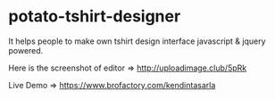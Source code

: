 # potato-tshirt-designer
It helps people to make own tshirt design interface javascript &amp; jquery powered.

Here is the screenshot of editor => http://uploadimage.club/5pRk

Live Demo => https://www.brofactory.com/kendintasarla
